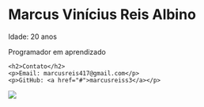 <!DOCTYPE html>
<html lang="en">
<head>
    <meta charset="UTF-8">
    <meta name="viewport" content="width=device-width, initial-scale=1.0">
</head>
<body>
    <h1>Marcus Vinícius Reis Albino</h1>
    <p>Idade: 20 anos</p>
    <p>Programador em aprendizado</p>
    
    <h2>Contato</h2>
    <p>Email: marcusreis417@gmail.com</p>
    <p>GitHub: <a href="#">marcusreiss3</a></p>
</body>
</html>


<img src="https://github-readme-stats.vercel.app/api/top-langs/?username=marcusreiss3&theme=dark&langs_count=20"/>
